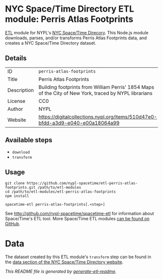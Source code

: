# NYC Space/Time Directory ETL module: Perris Atlas Footprints

[ETL](https://en.wikipedia.org/wiki/Extract,_transform,_load) module for NYPL's [NYC Space/Time Direcory](http://spacetime.nypl.org/). This Node.js module downloads, parses, and/or transforms Perris Atlas Footprints data, and creates a NYC Space/Time Directory dataset.

## Details

<table>
<tbody>

<tr>
<td>ID</td>
<td><code>perris-atlas-footprints</code></td>
</tr>

<tr>
<td>Title</td>
<td>Perris Atlas Footprints</td>
</tr>

<tr>
<td>Description</td>
<td>Building footprints from William Perris' 1854 Maps of the City of New York, traced by NYPL librarians</td>
</tr>

<tr>
<td>License</td>
<td>CC0</td>
</tr>

<tr>
<td>Author</td>
<td>NYPL</td>
</tr>

<tr>
<td>Website</td>
<td><a href="https://digitalcollections.nypl.org/items/510d47e0-bfdd-a3d9-e040-e00a18064a99">https://digitalcollections.nypl.org/items/510d47e0-bfdd-a3d9-e040-e00a18064a99</a></td>
</tr>
</tbody>
</table>

## Available steps

  - `download`
  - `transform`

## Usage

```
git clone https://github.com/nypl-spacetime/etl-perris-atlas-footprints.git /path/to/etl-modules
cd /path/to/etl-modules/etl-perris-atlas-footprints
npm install

spacetime-etl perris-atlas-footprints[.<step>]
```

See http://github.com/nypl-spacetime/spacetime-etl for information about Space/Time's ETL tool. More Space/Time ETL modules [can be found on GitHub](https://github.com/search?utf8=%E2%9C%93&q=org%3Anypl-spacetime+etl-&type=Repositories&ref=advsearch&l=&l=).

# Data

The dataset created by this ETL module's `transform` step can be found in the [data section of the NYC Space/Time Directory website](http://spacetime.nypl.org/#data-perris-atlas-footprints).

_This README file is generated by [generate-etl-readme](https://github.com/nypl-spacetime/generate-etl-readme)._

